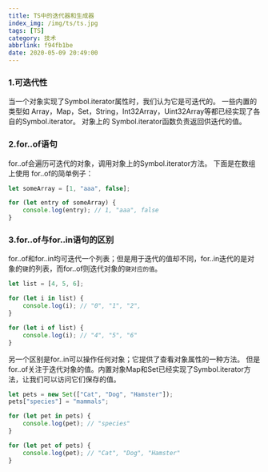 ```yaml
---
title: TS中的迭代器和生成器
index_img: /img/ts/ts.jpg
tags: [TS]
category: 技术
abbrlink: f94fb1be
date: 2020-05-09 20:49:00
---
```


### 1.可迭代性

当一个对象实现了Symbol.iterator属性时，我们认为它是可迭代的。 一些内置的类型如 Array，Map，Set，String，Int32Array，Uint32Array等都已经实现了各自的Symbol.iterator。 对象上的 Symbol.iterator函数负责返回供迭代的值。

### 2.for..of语句

for..of会遍历可迭代的对象，调用对象上的Symbol.iterator方法。 下面是在数组上使用 for..of的简单例子：

```ts
let someArray = [1, "aaa", false];

for (let entry of someArray) {
    console.log(entry); // 1, "aaa", false
}
```

### 3.for..of与for..in语句的区别
for..of和for..in均可迭代一个列表；但是用于迭代的值却不同，for..in迭代的是对象的`键`的列表，而for..of则迭代对象的`键对应的值`。

```ts
let list = [4, 5, 6];

for (let i in list) {
    console.log(i); // "0", "1", "2",
}

for (let i of list) {
    console.log(i); // "4", "5", "6"
}
```

另一个区别是for..in可以操作任何对象；它提供了查看对象属性的一种方法。 但是 for..of关注于迭代对象的值。内置对象Map和Set已经实现了Symbol.iterator方法，让我们可以访问它们保存的值。

```ts
let pets = new Set(["Cat", "Dog", "Hamster"]);
pets["species"] = "mammals";

for (let pet in pets) {
    console.log(pet); // "species"
}

for (let pet of pets) {
    console.log(pet); // "Cat", "Dog", "Hamster"
}
```

